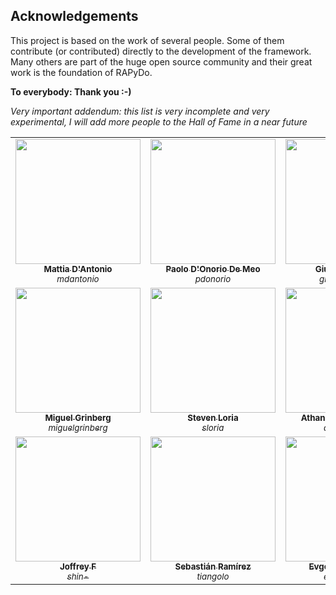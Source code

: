 ## Acknowledgements

This project is based on the work of several people. Some of them contribute (or contributed) directly to the development of the framework. Many others are part of the huge open source community and their great work is the foundation of RAPyDo.

__To everybody: Thank you :-)__

_Very important addendum: this list is very incomplete and very experimental, I will add more people to the Hall of Fame in a near future_

<table>
  <tr>
    <td align="center">
      <a href="https://github.com/mdantonio">
        <img src="https://avatars.githubusercontent.com/u/12394806?v=3" width="200px;" alt=""/><br />
        <sub><b>Mattia D'Antonio</b></sub>
        <br>
        <sub><i>mdantonio</i></sub>
      </a>
    </td>
    <td align="center">
      <a href="https://github.com/pdonorio">
        <img src="https://avatars.githubusercontent.com/u/9340175?v=3" width="200px;" alt=""/><br />
        <sub><b>Paolo D'Onorio De Meo</b></sub>
        <br>
        <sub><i>pdonorio</i></sub>
      </a>
    </td>
    <td align="center">
      <a href="https://github.com/giuseppetrotta">
        <img src="https://avatars.githubusercontent.com/u/11958518?v=3" width="200px;" alt=""/><br />
        <sub><b>Giuseppe Trotta</b></sub>
        <br>
        <sub><i>giuseppetrotta</i></sub>
      </a>
    </td>
  </tr>
  <tr>
    <td align="center">
      <a href="https://github.com/miguelgrinberg">
        <img src="https://avatars.githubusercontent.com/u/2715854?v=3" width="200px;" alt=""/><br />
        <sub><b>Miguel Grinberg</b></sub>
        <br>
        <sub><i>miguelgrinberg</i></sub>
      </a>
    </td>
    <td align="center">
      <a href="https://github.com/sloria">
        <img src="https://avatars.githubusercontent.com/u/2379650?v=3" width="200px;" alt=""/><br />
        <sub><b>Steven Loria</b></sub>
        <br>
        <sub><i>sloria</i></sub>
      </a>
    </td>
    <td align="center">
      <a href="https://github.com/aanastasiou">
        <img src="https://avatars.githubusercontent.com/u/1336337?v=3" width="200px;" alt=""/><br />
        <sub><b>Athanasios Anastasiou</b></sub>
        <br>
        <sub><i>aanastasiou</i></sub>
      </a>
    </td>
  </tr>
  <tr>
    <td align="center">
      <a href="https://github.com/shin-">
        <img src="https://avatars.githubusercontent.com/u/1086876?v=3" width="200px;" alt=""/><br />
        <sub><b>Joffrey F</b></sub>
        <br>
        <sub><i>shin-</i></sub>
      </a>
    </td>
    <td align="center">
      <a href="https://github.com/tiangolo">
        <img src="https://avatars.githubusercontent.com/u/1326112?v=3" width="200px;" alt=""/><br />
        <sub><b>Sebastián Ramírez</b></sub>
        <br>
        <sub><i>tiangolo</i></sub>
      </a>
    </td>
    <td align="center">
      <a href="https://github.com/epoberezkin">
        <img src="https://avatars.githubusercontent.com/u/2769109?v=3" width="200px;" alt=""/><br />
        <sub><b>Evgeny Poberezkin</b></sub>
        <br>
        <sub><i>epoberezkin</i></sub>
      </a>
    </td>
  </tr>
</table>
